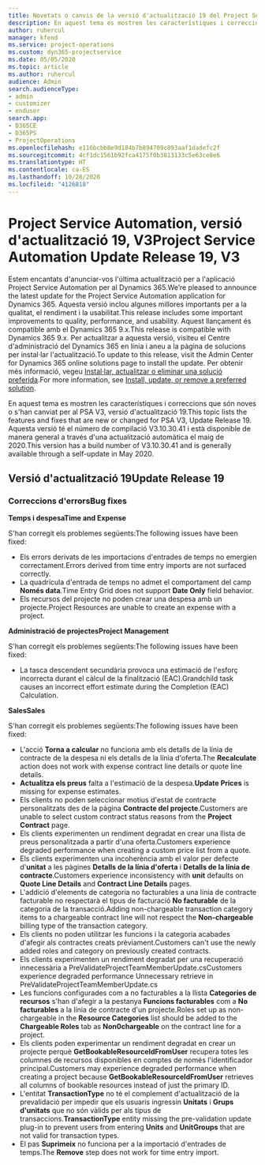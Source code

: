```yaml
---
title: Novetats o canvis de la versió d'actualització 19 del Project Service Automation, V3
description: En aquest tema es mostren les característiques i correccions disponibles al Project Service Automation V3, versió d'actualització 19.
author: ruhercul
manager: kfend
ms.service: project-operations
ms.custom: dyn365-projectservice
ms.date: 05/05/2020
ms.topic: article
ms.author: ruhercul
audience: Admin
search.audienceType:
- admin
- customizer
- enduser
search.app:
- D365CE
- D365PS
- ProjectOperations
ms.openlocfilehash: e116bcbb8e9d184b7b894709c893aaf1dadefc2f
ms.sourcegitcommit: 4cf1dc1561b92fca4175f0b3813133c5e63ce8e6
ms.translationtype: HT
ms.contentlocale: ca-ES
ms.lasthandoff: 10/28/2020
ms.locfileid: "4126818"
---
```

# <a name="project-service-automation-update-release-19-v3"></a><span data-ttu-id="0990f-103">Project Service Automation, versió d'actualització 19, V3</span><span class="sxs-lookup"><span data-stu-id="0990f-103">Project Service Automation Update Release 19, V3</span></span>

<span data-ttu-id="0990f-104">Estem encantats d'anunciar-vos l'última actualització per a l'aplicació Project Service Automation per al Dynamics 365.</span><span class="sxs-lookup"><span data-stu-id="0990f-104">We’re pleased to announce the latest update for the Project Service Automation application for Dynamics 365.</span></span> <span data-ttu-id="0990f-105">Aquesta versió inclou algunes millores importants per a la qualitat, el rendiment i la usabilitat.</span><span class="sxs-lookup"><span data-stu-id="0990f-105">This release includes some important improvements to quality, performance, and usability.</span></span> <span data-ttu-id="0990f-106">Aquest llançament és compatible amb el Dynamics 365 9.x.</span><span class="sxs-lookup"><span data-stu-id="0990f-106">This release is compatible with Dynamics 365 9.x.</span></span> <span data-ttu-id="0990f-107">Per actualitzar a aquesta versió, visiteu el Centre d'administració del Dynamics 365 en línia i aneu a la pàgina de solucions per instal·lar l'actualització.</span><span class="sxs-lookup"><span data-stu-id="0990f-107">To update to this release, visit the Admin Center for Dynamics 365 online solutions page to install the update.</span></span> <span data-ttu-id="0990f-108">Per obtenir més informació, vegeu [Instal·lar, actualitzar o eliminar una solució preferida](https://docs.microsoft.com/power-platform/admin/install-remove-preferred-solution).</span><span class="sxs-lookup"><span data-stu-id="0990f-108">For more information, see [Install, update, or remove a preferred solution](https://docs.microsoft.com/power-platform/admin/install-remove-preferred-solution).</span></span>

<span data-ttu-id="0990f-109">En aquest tema es mostren les característiques i correccions que són noves o s'han canviat per al PSA V3, versió d'actualització 19.</span><span class="sxs-lookup"><span data-stu-id="0990f-109">This topic lists the features and fixes that are new or changed for PSA V3, Update Release 19.</span></span> <span data-ttu-id="0990f-110">Aquesta versió té el número de compilació V3.10.30.41 i està disponible de manera general a través d'una actualització automàtica el maig de 2020.</span><span class="sxs-lookup"><span data-stu-id="0990f-110">This version has a build number of V3.10.30.41 and is generally available through a self-update in May 2020.</span></span>

## <a name="update-release-19"></a><span data-ttu-id="0990f-111">Versió d'actualització 19</span><span class="sxs-lookup"><span data-stu-id="0990f-111">Update Release 19</span></span>

### <a name="bug-fixes"></a><span data-ttu-id="0990f-112">Correccions d'errors</span><span class="sxs-lookup"><span data-stu-id="0990f-112">Bug fixes</span></span>

<span data-ttu-id="0990f-113">**Temps i despesa**</span><span class="sxs-lookup"><span data-stu-id="0990f-113">**Time and Expense**</span></span>

<span data-ttu-id="0990f-114">S'han corregit els problemes següents:</span><span class="sxs-lookup"><span data-stu-id="0990f-114">The following issues have been fixed:</span></span> 

- <span data-ttu-id="0990f-115">Els errors derivats de les importacions d'entrades de temps no emergien correctament.</span><span class="sxs-lookup"><span data-stu-id="0990f-115">Errors derived from time entry imports are not surfaced correctly.</span></span>
- <span data-ttu-id="0990f-116">La quadrícula d'entrada de temps no admet el comportament del camp **Només data**.</span><span class="sxs-lookup"><span data-stu-id="0990f-116">Time Entry Grid does not support **Date Only** field behavior.</span></span>
- <span data-ttu-id="0990f-117">Els recursos del projecte no poden crear una despesa amb un projecte.</span><span class="sxs-lookup"><span data-stu-id="0990f-117">Project Resources are unable to create an expense with a project.</span></span>

<span data-ttu-id="0990f-118">**Administració de projectes**</span><span class="sxs-lookup"><span data-stu-id="0990f-118">**Project Management**</span></span>

<span data-ttu-id="0990f-119">S'han corregit els problemes següents:</span><span class="sxs-lookup"><span data-stu-id="0990f-119">The following issues have been fixed:</span></span> 

-  <span data-ttu-id="0990f-120">La tasca descendent secundària provoca una estimació de l'esforç incorrecta durant el càlcul de la finalització (EAC).</span><span class="sxs-lookup"><span data-stu-id="0990f-120">Grandchild task causes an incorrect effort estimate during the Completion (EAC) Calculation.</span></span>

<span data-ttu-id="0990f-121">**Sales**</span><span class="sxs-lookup"><span data-stu-id="0990f-121">**Sales**</span></span>

<span data-ttu-id="0990f-122">S'han corregit els problemes següents:</span><span class="sxs-lookup"><span data-stu-id="0990f-122">The following issues have been fixed:</span></span> 

- <span data-ttu-id="0990f-123">L'acció **Torna a calcular** no funciona amb els detalls de la línia de contracte de la despesa ni els detalls de la línia d'oferta.</span><span class="sxs-lookup"><span data-stu-id="0990f-123">The **Recalculate** action does not work with expense contract line details or quote line details.</span></span>
- <span data-ttu-id="0990f-124">**Actualitza els preus** falta a l'estimació de la despesa.</span><span class="sxs-lookup"><span data-stu-id="0990f-124">**Update Prices** is missing for expense estimates.</span></span>
-  <span data-ttu-id="0990f-125">Els clients no poden seleccionar motius d'estat de contracte personalitzats des de la pàgina **Contracte del projecte**.</span><span class="sxs-lookup"><span data-stu-id="0990f-125">Customers are unable to select custom contract status reasons from the **Project Contract** page.</span></span>
- <span data-ttu-id="0990f-126">Els clients experimenten un rendiment degradat en crear una llista de preus personalitzada a partir d'una oferta.</span><span class="sxs-lookup"><span data-stu-id="0990f-126">Customers experience degraded performance when creating a custom price list from a quote.</span></span>
- <span data-ttu-id="0990f-127">Els clients experimenten una incoherència amb el valor per defecte d'**unitat** a les pàgines **Detalls de la línia d'oferta** i **Detalls de la línia de contracte**.</span><span class="sxs-lookup"><span data-stu-id="0990f-127">Customers experience inconsistency with **unit** defaults on **Quote Line Details** and **Contract Line Details** pages.</span></span>
- <span data-ttu-id="0990f-128">L'addició d'elements de categoria no facturables a una línia de contracte facturable no respectarà el tipus de facturació **No facturable** de la categoria de la transacció.</span><span class="sxs-lookup"><span data-stu-id="0990f-128">Adding non-chargeable transaction category items to a chargeable contract line will not respect the **Non-chargeable** billing type of the transaction category.</span></span>
- <span data-ttu-id="0990f-129">Els clients no poden utilitzar les funcions i la categoria acabades d'afegir als contractes creats prèviament.</span><span class="sxs-lookup"><span data-stu-id="0990f-129">Customers can't use the newly added roles and category on previously created contracts.</span></span>
- <span data-ttu-id="0990f-130">Els clients experimenten un rendiment degradat per una recuperació innecessària a PreValidateProjectTeamMemberUpdate.cs</span><span class="sxs-lookup"><span data-stu-id="0990f-130">Customers experience degraded performance Unnecessary retrieve in PreValidateProjectTeamMemberUpdate.cs</span></span>
- <span data-ttu-id="0990f-131">Les funcions configurades com a no facturables a la llista **Categories de recursos** s'han d'afegir a la pestanya **Funcions facturables** com a **No facturables** a la línia de contracte d'un projecte.</span><span class="sxs-lookup"><span data-stu-id="0990f-131">Roles set up as non-chargeable in the **Resource Categories** list should be added to the **Chargeable Roles** tab as **Non0chargeable** on the contract line for a project.</span></span>
- <span data-ttu-id="0990f-132">Els clients poden experimentar un rendiment degradat en crear un projecte perquè **GetBookableResourceIdFromUser** recupera totes les columnes de recursos disponibles en comptes de només l'identificador principal.</span><span class="sxs-lookup"><span data-stu-id="0990f-132">Customers may experience degraded performance when creating a project because **GetBookableResourceIdFromUser** retrieves all columns of bookable resources instead of just the primary ID.</span></span>
- <span data-ttu-id="0990f-133">L'entitat **TransactionType** no té el complement d'actualització de la prevalidació per impedir que els usuaris ingressin **Unitats** i **Grups d'unitats** que no són vàlids per als tipus de transaccions.</span><span class="sxs-lookup"><span data-stu-id="0990f-133">**TransactionType** entity missing the pre-validation update plug-in to prevent users from entering **Units** and **UnitGroups** that are not valid for transaction types.</span></span>
- <span data-ttu-id="0990f-134">El pas **Suprimeix** no funciona per a la importació d'entrades de temps.</span><span class="sxs-lookup"><span data-stu-id="0990f-134">The **Remove** step does not work for time entry import.</span></span>

